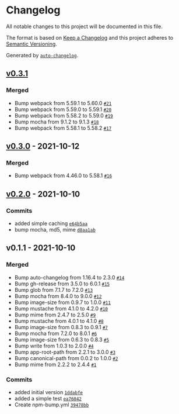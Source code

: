 # Changelog

All notable changes to this project will be documented in this file.

The format is based on [Keep a Changelog](https://keepachangelog.com/en/1.0.0/)
and this project adheres to [Semantic Versioning](https://semver.org/spec/v2.0.0.html).

Generated by [`auto-changelog`](https://github.com/CookPete/auto-changelog).

## [v0.3.1](https://github.com/nick-less/webpack-compass-imagehelper/compare/v0.3.0...v0.3.1)

### Merged

- Bump webpack from 5.59.1 to 5.60.0 [`#21`](https://github.com/nick-less/webpack-compass-imagehelper/pull/21)
- Bump webpack from 5.59.0 to 5.59.1 [`#20`](https://github.com/nick-less/webpack-compass-imagehelper/pull/20)
- Bump webpack from 5.58.2 to 5.59.0 [`#19`](https://github.com/nick-less/webpack-compass-imagehelper/pull/19)
- Bump mocha from 9.1.2 to 9.1.3 [`#18`](https://github.com/nick-less/webpack-compass-imagehelper/pull/18)
- Bump webpack from 5.58.1 to 5.58.2 [`#17`](https://github.com/nick-less/webpack-compass-imagehelper/pull/17)

## [v0.3.0](https://github.com/nick-less/webpack-compass-imagehelper/compare/v0.2.0...v0.3.0) - 2021-10-12

### Merged

- Bump webpack from 4.46.0 to 5.58.1 [`#16`](https://github.com/nick-less/webpack-compass-imagehelper/pull/16)

## [v0.2.0](https://github.com/nick-less/webpack-compass-imagehelper/compare/v0.1.1...v0.2.0) - 2021-10-10

### Commits

- added simple caching [`e64b5aa`](https://github.com/nick-less/webpack-compass-imagehelper/commit/e64b5aadd8447677f061b22966cc3378162ebdd0)
- bump mocha, md5, mime [`d8aa1ab`](https://github.com/nick-less/webpack-compass-imagehelper/commit/d8aa1abf98b5f7466aa218987be15db3033cebec)

## v0.1.1 - 2021-10-10

### Merged

- Bump auto-changelog from 1.16.4 to 2.3.0 [`#14`](https://github.com/nick-less/webpack-compass-imagehelper/pull/14)
- Bump gh-release from 3.5.0 to 6.0.1 [`#15`](https://github.com/nick-less/webpack-compass-imagehelper/pull/15)
- Bump glob from 7.1.7 to 7.2.0 [`#13`](https://github.com/nick-less/webpack-compass-imagehelper/pull/13)
- Bump mocha from 8.4.0 to 9.0.0 [`#12`](https://github.com/nick-less/webpack-compass-imagehelper/pull/12)
- Bump image-size from 0.9.7 to 1.0.0 [`#11`](https://github.com/nick-less/webpack-compass-imagehelper/pull/11)
- Bump mustache from 4.1.0 to 4.2.0 [`#10`](https://github.com/nick-less/webpack-compass-imagehelper/pull/10)
- Bump mime from 2.4.7 to 2.5.0 [`#9`](https://github.com/nick-less/webpack-compass-imagehelper/pull/9)
- Bump mustache from 4.0.1 to 4.1.0 [`#8`](https://github.com/nick-less/webpack-compass-imagehelper/pull/8)
- Bump image-size from 0.8.3 to 0.9.1 [`#7`](https://github.com/nick-less/webpack-compass-imagehelper/pull/7)
- Bump mocha from 7.2.0 to 8.0.1 [`#6`](https://github.com/nick-less/webpack-compass-imagehelper/pull/6)
- Bump image-size from 0.6.3 to 0.8.3 [`#5`](https://github.com/nick-less/webpack-compass-imagehelper/pull/5)
- Bump write from 1.0.3 to 2.0.0 [`#4`](https://github.com/nick-less/webpack-compass-imagehelper/pull/4)
- Bump app-root-path from 2.2.1 to 3.0.0 [`#3`](https://github.com/nick-less/webpack-compass-imagehelper/pull/3)
- Bump canonical-path from 0.0.2 to 1.0.0 [`#2`](https://github.com/nick-less/webpack-compass-imagehelper/pull/2)
- Bump mime from 2.2.2 to 2.4.4 [`#1`](https://github.com/nick-less/webpack-compass-imagehelper/pull/1)

### Commits

- added initial version [`1ddabfe`](https://github.com/nick-less/webpack-compass-imagehelper/commit/1ddabfe4552dedd5ce53ec300129c1056d570397)
- added a simple test [`ea76042`](https://github.com/nick-less/webpack-compass-imagehelper/commit/ea760421e4f71d4b98ae76aa041c2d9ec6f4a25b)
- Create npm-bump.yml [`39478bb`](https://github.com/nick-less/webpack-compass-imagehelper/commit/39478bbeeeeb48823f00280ff1713dec12f2aa3a)
